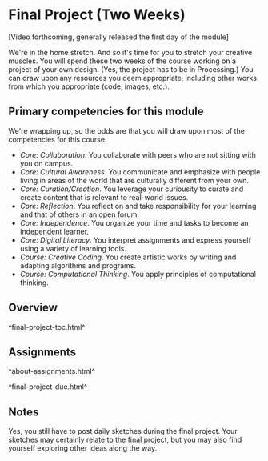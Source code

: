 Final Project (Two Weeks)
=========================

[Video forthcoming, generally released the first day of the module]

We're in the home stretch.  And so it's time for you to stretch your
creative muscles.  You will spend these two weeks of the course working
on a project of your own design.  (Yes, the project has to be in Processing.)
You can draw upon any resources you deem appropriate, including other works
from which you appropriate (code, images, etc.).

Primary competencies for this module
------------------------------------

We're wrapping up, so the odds are that you will draw upon most of the
competencies for this course.

* *Core: Collaboration*.  You collaborate with peers who are not sitting
  with you on campus.
* *Core: Cultural Awareness*.  You communicate and emphasize with people
  living in areas of the world that are culturally different from your
  own.
* *Core: Curation/Creation*.  You leverage your curiousity to curate and
  create content that is relevant to real-world issues.
* *Core: Reflection*.  You reflect on and take responsibility for your
  learning and that of others in an open forum.
* *Core: Independence*.  You organize your time and tasks to become
  an independent learner.
* *Core: Digital Literacy*.  You interpret assignments and express
  yourself using a variety of learning tools.
* *Course: Creative Coding*.  You create artistic works by writing and
  adapting algorithms and programs.
* *Course: Computational Thinking*.  You apply principles of computational
  thinking.

Overview
--------

^final-project-toc.html^

Assignments
-----------

^about-assignments.html^

^final-project-due.html^

Notes
-----

Yes, you still have to post daily sketches during the final project.  Your
sketches may certainly relate to the final project, but you may also find 
yourself exploring other ideas along the way.
